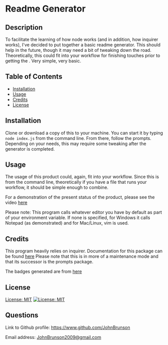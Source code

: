 
# Readme Generator

## Description
To facilitate the learning of how node works (and in addition, how inquirer works), I've decided to put together a basic readme generator. This should help in the future, though it may need a bit of tweaking down the road. Theoretically, this could fit into your workflow for finishing touches prior to getting the . Very simple, very basic. 

## Table of Contents
- [Installation](#installation)
- [Usage](#usage)
- [Credits](#credits)
- [License](#license)

## Installation
Clone or download a copy of this to your machine. You can start it by typing ```node index.js``` from the command line. From there, follow the prompts. Depending on your needs, this may require some tweaking after the generator is completed.

## Usage
The usage of this product could, again, fit into your workflow. Since this is from the command line, theoretically if you have a file that runs your workflow, it should be simple enough to combine.

For a demonstration of the present status of the product, please see the video [here](https://drive.google.com/file/d/1XhMNqVZMb_oSLj968scPwo7V_ON19NlA/view)

Please note: This program calls whatever editor you have by default as part of your environment variable. If none is specified, for Windows it calls Notepad (as demonstrated) and for Mac/Linux, vim is used.

## Credits
This program heavily relies on inquirer. Documentation for this package can be found [here](https://www.npmjs.com/package/inquirer) Please note that this is in more of a maintenance mode and that its successor is the prompts package.

The badges generated are from [here](https://gist.github.com/lukas-h/2a5d00690736b4c3a7ba)

## License
[License: MIT](https://opensource.org/licenses/MIT) [![License: MIT](https://img.shields.io/badge/License-MIT-yellow.svg)](https://opensource.org/licenses/MIT)

## Questions
Link to Github profile: https://www.github.com/JohnBrunson

Email address: JohnBrunson2009@gmail.com
